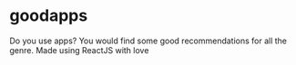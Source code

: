 # goodapps

   Do you use apps? You would find some good recommendations for all the genre. Made using ReactJS with love
